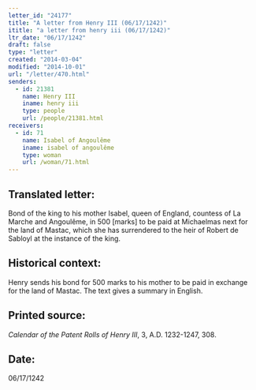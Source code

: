 ```yaml
---
letter_id: "24177"
title: "A letter from Henry III (06/17/1242)"
ititle: "a letter from henry iii (06/17/1242)"
ltr_date: "06/17/1242"
draft: false
type: "letter"
created: "2014-03-04"
modified: "2014-10-01"
url: "/letter/470.html"
senders:
  - id: 21381
    name: Henry III
    iname: henry iii
    type: people
    url: /people/21381.html
receivers:
  - id: 71
    name: Isabel of Angoulême
    iname: isabel of angoulême
    type: woman
    url: /woman/71.html
---
```

<h2> Translated letter:</h2>Bond of the king to his mother Isabel, queen of England, countess of La Marche and Angoulême, in 500 [marks] to be paid at Michaelmas next for the land of Mastac, which she has surrendered to the heir of Robert de Sabloyl at the instance of the king.
<h2 class="mt-4"> Historical context:</h2>Henry sends his bond for 500 marks to his mother to be paid in exchange for the land of Mastac.  The text gives a summary in English.
<h2 class="mt-4"> Printed source:</h2><p><em>Calendar of the Patent Rolls of Henry III</em>, 3, A.D. 1232-1247, 308.</p><h2 class="mt-4"> Date:</h2>06/17/1242